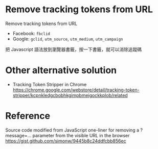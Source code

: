 # Remove tracking tokens from URL
Remove tracking tokens from URL

* Facebook: `fbclid`
* Google: `gclid`, `utm_source`, `utm_medium`, `utm_campaign`

把 Javascript 語法放到瀏覽器書籤，按一下書籤，就可以消除追蹤碼

# Other alternative solution

* Tracking Token Stripper in Chrome https://chrome.google.com/webstore/detail/tracking-token-stripper/kcpnkledgcbobhkgimpbmejgockkplob/related

# Reference

Source code modified from JavaScript one-liner for removing a ?message=... parameter from the visible URL in the browser https://gist.github.com/simonw/9445b8c24ddfcbb856ec

